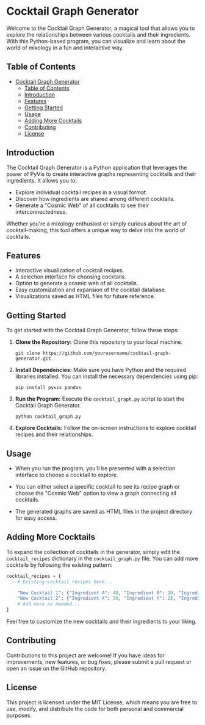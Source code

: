 # Cocktail Graph Generator

Welcome to the Cocktail Graph Generator, a magical tool that allows you to explore the relationships between various cocktails and their ingredients. With this Python-based program, you can visualize and learn about the world of mixology in a fun and interactive way.
## Table of Contents
- [Cocktail Graph Generator](#cocktail-graph-generator)
  - [Table of Contents](#table-of-contents)
  - [Introduction](#introduction)
  - [Features](#features)
  - [Getting Started](#getting-started)
  - [Usage](#usage)
  - [Adding More Cocktails](#adding-more-cocktails)
  - [Contributing](#contributing)
  - [License](#license)
## Introduction

The Cocktail Graph Generator is a Python application that leverages the power of PyVis to create interactive graphs representing cocktails and their ingredients. It allows you to:

- Explore individual cocktail recipes in a visual format.
- Discover how ingredients are shared among different cocktails.
- Generate a "Cosmic Web" of all cocktails to see their interconnectedness.

Whether you're a mixology enthusiast or simply curious about the art of cocktail-making, this tool offers a unique way to delve into the world of cocktails.
## Features

- Interactive visualization of cocktail recipes.
- A selection interface for choosing cocktails.
- Option to generate a cosmic web of all cocktails.
- Easy customization and expansion of the cocktail database.
- Visualizations saved as HTML files for future reference.
## Getting Started

To get started with the Cocktail Graph Generator, follow these steps:

1. **Clone the Repository:** Clone this repository to your local machine.

    ```shell
    git clone https://github.com/yourusername/cocktail-graph-generator.git
    ```

2. **Install Dependencies:** Make sure you have Python and the required libraries installed. You can install the necessary dependencies using pip:

    ```shell
    pip install pyvis pandas
    ```

3. **Run the Program:** Execute the `cocktail_graph.py` script to start the Cocktail Graph Generator.

    ```shell
    python cocktail_graph.py
    ```

4. **Explore Cocktails:** Follow the on-screen instructions to explore cocktail recipes and their relationships.

## Usage

- When you run the program, you'll be presented with a selection interface to choose a cocktail to explore.

- You can either select a specific cocktail to see its recipe graph or choose the "Cosmic Web" option to view a graph connecting all cocktails.

- The generated graphs are saved as HTML files in the project directory for easy access.

## Adding More Cocktails

To expand the collection of cocktails in the generator, simply edit the `cocktail_recipes` dictionary in the `cocktail_graph.py` file. You can add more cocktails by following the existing pattern:

```python
cocktail_recipes = {
    # Existing cocktail recipes here...

    "New Cocktail 1": {"Ingredient A": 40, "Ingredient B": 20, "Ingredient C": 10},
    "New Cocktail 2": {"Ingredient X": 30, "Ingredient Y": 25, "Ingredient Z": 15},
    # Add more as needed...
}
```

Feel free to customize the new cocktails and their ingredients to your liking.
## Contributing
Contributions to this project are welcome! If you have ideas for improvements, new features, or bug fixes, please submit a pull request or open an issue on the GitHub repository.
## License
This project is licensed under the MIT License, which means you are free to use, modify, and distribute the code for both personal and commercial purposes.